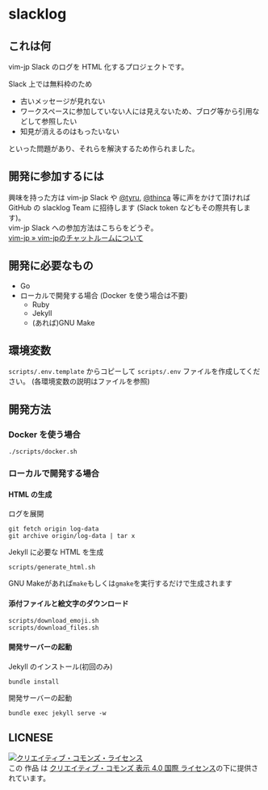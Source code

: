 # slacklog

## これは何

vim-jp Slack のログを HTML 化するプロジェクトです。

Slack 上では無料枠のため

* 古いメッセージが見れない
* ワークスペースに参加していない人には見えないため、ブログ等から引用などして参照したい
* 知見が消えるのはもったいない

といった問題があり、それらを解決するため作られました。

## 開発に参加するには

興味を持った方は vim-jp Slack や [@tyru](https://twitter.com/_tyru_), [@thinca](https://twitter.com/thinca) 等に声をかけて頂ければ GitHub の slacklog Team に招待します (Slack token などもその際共有します)。<br>
vim-jp Slack への参加方法はこちらをどうぞ。<br>
[vim-jp » vim-jpのチャットルームについて](https://vim-jp.org/docs/chat.html)

## 開発に必要なもの

- Go
- ローカルで開発する場合 (Docker を使う場合は不要)
  - Ruby
  - Jekyll
  - (あれば)GNU Make

## 環境変数

`scripts/.env.template` からコピーして `scripts/.env` ファイルを作成してください。
(各環境変数の説明はファイルを参照)

## 開発方法

### Docker を使う場合

```console
./scripts/docker.sh
```

### ローカルで開発する場合

#### HTML の生成

ログを展開

```console
git fetch origin log-data
git archive origin/log-data | tar x
```

Jekyll に必要な HTML を生成

```console
scripts/generate_html.sh
```

GNU Makeがあれば`make`もしくは`gmake`を実行するだけで生成されます

#### 添付ファイルと絵文字のダウンロード

```console
scripts/download_emoji.sh
scripts/download_files.sh
```

#### 開発サーバーの起動

Jekyll のインストール(初回のみ)

```console
bundle install
```

開発サーバーの起動

```console
bundle exec jekyll serve -w
```

## LICNESE

<a rel="license" href="http://creativecommons.org/licenses/by/4.0/"><img alt="クリエイティブ・コモンズ・ライセンス" style="border-width:0" src="https://i.creativecommons.org/l/by/4.0/88x31.png" /></a><br />この 作品 は <a rel="license" href="http://creativecommons.org/licenses/by/4.0/">クリエイティブ・コモンズ 表示 4.0 国際 ライセンス</a>の下に提供されています。

